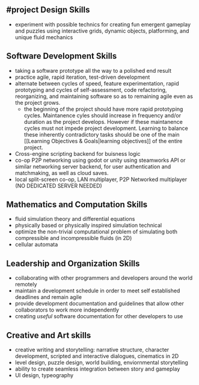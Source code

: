 #project 
Design Skills
--
- experiment with possible technics for creating fun emergent gameplay and puzzles using interactive grids, dynamic objects, platforming, and unique fluid mechanics


Software Development Skills
--
- taking a software prototype all the way to a polished end result
- practice agile, rapid iteration, test-driven development
- alternate between cycles of speed, feature experimentation, rapid prototyping and cycles of self-assessment, code refactoring, reorganizing, and maintaining software so as to remaining agile even as the project grows.  
	- the beginning of the project should have more rapid prototyping cycles.  Maintanence cyles should increase in frequency and/or duration as the project develops.  However if these maintanence cycles must not impede project development.  Learning to balance these inherently contradictory tasks should be one of the main [[Learning Objectives & Goals|learning objectives]] of the entire project.
- Cross-engine scripting backend for buisness logic
- co-op P2P networking using godot or unity using steamworks API or similar networking server backend, for user authentication and matchmaking, as well as cloud saves.
- local split-screen co-op, LAN multiplayer, P2P Networked multiplayer (NO DEDICATED SERVER NEEDED)


Mathematics and Computation Skills
--
- fluid simulation theory and differential equations
- physically based or physically inspired simulation technical
- optimize the non-trivial computational problem of simulating both compressible and incompressible fluids (in 2D)
- cellular automata


Leadership and Organization Skills
--
- collaborating with other programmers and developers around the world remotely 
- maintain a development schedule in order to meet self established deadlines and remain agile
- provide development documentation and guidelines that allow other collaborators to work more independently 
- creating _useful_ software documentation for other developers to use


Creative and Art skills
--
- creative writing and storytelling: narrative structure, character development, scripted and interactive dialogues, cinematics in 2D
- level design, puzzle design, world building, enviornmental storytelling
- ability to create seamless integration between story and gameplay
- UI design, typeography 